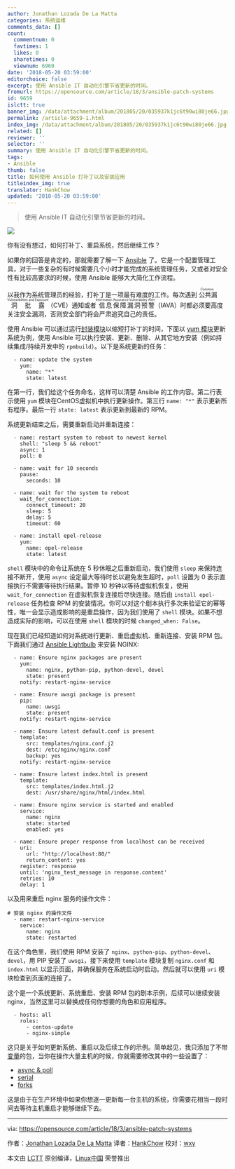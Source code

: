 ```yaml
---
author: Jonathan Lozada De La Matta
categories: 系统运维
comments_data: []
count:
  commentnum: 0
  favtimes: 1
  likes: 0
  sharetimes: 0
  viewnum: 6960
date: '2018-05-20 03:59:00'
editorchoice: false
excerpt: 使用 Ansible IT 自动化引擎节省更新的时间。
fromurl: https://opensource.com/article/18/3/ansible-patch-systems
id: 9659
islctt: true
banner_img: /data/attachment/album/201805/20/035937k1jc6t90wi80je66.jpg
permalink: /article-9659-1.html
index_img: /data/attachment/album/201805/20/035937k1jc6t90wi80je66.jpg.thumb.jpg
related: []
reviewer: ''
selector: ''
summary: 使用 Ansible IT 自动化引擎节省更新的时间。
tags:
- Ansible
thumb: false
title: 如何使用 Ansible 打补丁以及安装应用
titleindex_img: true
translator: HankChow
updated: '2018-05-20 03:59:00'
---
```



> 
> 使用 Ansible IT 自动化引擎节省更新的时间。
> 
> 
> 


![](/data/attachment/album/201805/20/035937k1jc6t90wi80je66.jpg)


你有没有想过，如何打补丁、重启系统，然后继续工作？


如果你的回答是肯定的，那就需要了解一下 [Ansible](https://www.ansible.com/overview/how-ansible-works) 了。它是一个配置管理工具，对于一些复杂的有时候需要几个小时才能完成的系统管理任务，又或者对安全性有比较高要求的时候，使用 Ansible 能够大大简化工作流程。


以我作为系统管理员的经验，打补丁是一项最有难度的工作。每次遇到<ruby> 公共漏洞批露 <rt>  Common Vulnearbilities and Exposure </rt></ruby>（CVE）通知或者<ruby> 信息保障漏洞预警 <rt>  Information Assurance Vulnerability Alert </rt></ruby>（IAVA）时都必须要高度关注安全漏洞，否则安全部门将会严肃追究自己的责任。


使用 Ansible 可以通过运行[封装模块](https://docs.ansible.com/ansible/latest/list_of_packaging_modules.html)以缩短打补丁的时间，下面以 [yum 模块](https://docs.ansible.com/ansible/latest/yum_module.html)更新系统为例，使用 Ansible 可以执行安装、更新、删除、从其它地方安装（例如持续集成/持续开发中的 `rpmbuild`）。以下是系统更新的任务：



```
  - name: update the system
    yum:
      name: "*"
      state: latest

```

在第一行，我们给这个任务命名，这样可以清楚 Ansible 的工作内容。第二行表示使用 `yum` 模块在CentOS虚拟机中执行更新操作。第三行 `name: "*"` 表示更新所有程序。最后一行 `state: latest` 表示更新到最新的 RPM。


系统更新结束之后，需要重新启动并重新连接：



```
  - name: restart system to reboot to newest kernel
    shell: "sleep 5 && reboot"
    async: 1
    poll: 0

  - name: wait for 10 seconds
    pause:
      seconds: 10

  - name: wait for the system to reboot
    wait_for_connection:
      connect_timeout: 20
      sleep: 5
      delay: 5
      timeout: 60

  - name: install epel-release
    yum:
      name: epel-release
      state: latest

```

`shell` 模块中的命令让系统在 5 秒休眠之后重新启动，我们使用 `sleep` 来保持连接不断开，使用 `async` 设定最大等待时长以避免发生超时，`poll` 设置为 0 表示直接执行不需要等待执行结果。暂停 10 秒钟以等待虚拟机恢复，使用 `wait_for_connection` 在虚拟机恢复连接后尽快连接。随后由 `install epel-release` 任务检查 RPM 的安装情况。你可以对这个剧本执行多次来验证它的幂等性，唯一会显示造成影响的是重启操作，因为我们使用了 `shell` 模块。如果不想造成实际的影响，可以在使用 `shell` 模块的时候 `changed_when: False`。


现在我们已经知道如何对系统进行更新、重启虚拟机、重新连接、安装 RPM 包。下面我们通过 [Ansible Lightbulb](https://github.com/ansible/lightbulb/tree/master/examples/nginx-role) 来安装 NGINX:



```
  - name: Ensure nginx packages are present
    yum:
      name: nginx, python-pip, python-devel, devel
      state: present
    notify: restart-nginx-service

  - name: Ensure uwsgi package is present
    pip:
      name: uwsgi
      state: present
    notify: restart-nginx-service

  - name: Ensure latest default.conf is present
    template:
      src: templates/nginx.conf.j2
      dest: /etc/nginx/nginx.conf
      backup: yes
    notify: restart-nginx-service

  - name: Ensure latest index.html is present
    template:
      src: templates/index.html.j2
      dest: /usr/share/nginx/html/index.html

  - name: Ensure nginx service is started and enabled
    service:
      name: nginx
      state: started
      enabled: yes

  - name: Ensure proper response from localhost can be received
    uri:
      url: "http://localhost:80/"
      return_content: yes
    register: response
    until: 'nginx_test_message in response.content'
    retries: 10
    delay: 1

```

以及用来重启 nginx 服务的操作文件：



```
# 安装 nginx 的操作文件
  - name: restart-nginx-service
    service:
      name: nginx
      state: restarted

```

在这个角色里，我们使用 RPM 安装了 `nginx`、`python-pip`、`python-devel`、`devel`，用 PIP 安装了 `uwsgi`，接下来使用 `template` 模块复制 `nginx.conf` 和 `index.html` 以显示页面，并确保服务在系统启动时启动。然后就可以使用 `uri` 模块检查到页面的连接了。


这个是一个系统更新、系统重启、安装 RPM 包的剧本示例，后续可以继续安装 nginx，当然这里可以替换成任何你想要的角色和应用程序。



```
  - hosts: all
    roles:
      - centos-update
      - nginx-simple

```

 


这只是关于如何更新系统、重启以及后续工作的示例。简单起见，我只添加了不带[变量](https://docs.ansible.com/ansible/latest/playbooks_variables.html)的包，当你在操作大量主机的时候，你就需要修改其中的一些设置了：


* [async & poll](https://docs.ansible.com/ansible/latest/playbooks_async.html)
* [serial](https://docs.ansible.com/ansible/latest/playbooks_delegation.html#rolling-update-batch-size)
* [forks](https://docs.ansible.com/ansible/latest/intro_configuration.html#forks)


这是由于在生产环境中如果你想逐一更新每一台主机的系统，你需要花相当一段时间去等待主机重启才能够继续下去。




---


via: <https://opensource.com/article/18/3/ansible-patch-systems>


作者：[Jonathan Lozada De La Matta](https://opensource.com/users/jlozadad) 译者：[HankChow](https://github.com/HankChow) 校对：[wxy](https://github.com/wxy)


本文由 [LCTT](https://github.com/LCTT/TranslateProject) 原创编译，[Linux中国](https://linux.cn/) 荣誉推出